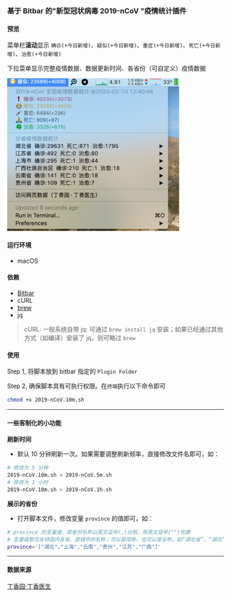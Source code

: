 ### 基于 Bitbar 的"新型冠状病毒 2019-nCoV "疫情统计插件

#### 预览
菜单栏**滚动**显示 `确诊(+今日新增)`、`疑似(+今日新增)`、`重症(+今日新增)`、`死亡(+今日新增)`、`治愈(+今日新增)`

下拉菜单显示完整疫情数据、数据更新时间、各省份（可自定义）疫情数据

<img src="img/bitbar-2019-ncov.png" alt="bitbar-2019-ncov" style="zoom:50%;" />

#### 运行环境
- macOS

#### 依赖
- [Bitbar](https://getbitbar.com/)
- cURL
- [brew](https://brew.sh/)
- jq
> cURL: 一般系统自带
> jq: 可通过  `brew install jq` 安装；如果已经通过其他方式（如编译）安装了 jq，则可略过 `brew`

#### 使用
Step 1, 将脚本放到 bitbar 指定的 `Plugin Folder`

Step 2, 确保脚本具有可执行权限。在`终端`执行以下命令即可

```bash
chmod +x 2019-nCoV.10m.sh
```

---

#### 一些客制化的小功能
**刷新时间**
- 默认 10 分钟刷新一次。如果需要调整刷新频率，直接修改文件名即可，如：
```bash
# 修改为 5 分钟
2019-nCoV.10m.sh > 2019-nCoV.5m.sh
# 修改为 1 小时
2019-nCoV.10m.sh > 2019-nCoV.1h.sh
```

**展示的省份**

- 打开脚本文件，修改变量 `province` 的值即可，如：
```bash
# province 的变量值，即省份名称以英文逗号(,)分割、用英文双号("")包裹
# 变量值暂仅支持国内各省、直辖市的名称；可以是简称、也可以是全称，如“湖北省”、“湖北”返回的结果均一致
province='["湖北","上海","云南","贵州","江苏","广西"]'
```

---
#### 数据来源

[丁香园·丁香医生](https://ncov.dxy.cn/ncovh5/view/pneumonia)